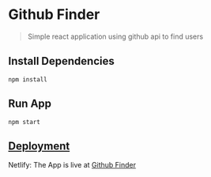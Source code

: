 # Github Finder

> Simple react application using github api to find users

## Install Dependencies

```
npm install
```

## Run App

```
npm start
```

## [Deployment](https://githubfinder-mahadi-devo.netlify.app/)

Netlify: The App is live at [Github Finder](https://githubfinder-mahadi-devo.netlify.app/)
